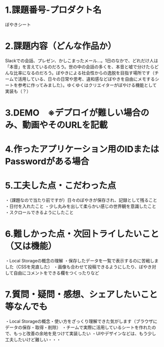 <!-- readme.md -->

# 1.課題番号-プロダクト名
ぼやきシート

# 2.課題内容（どんな作品か）
Slackでの会話、プレゼン、かしこまったメール...。1日のなかで、どれだけ人は「本音」を言えているのだろう。世の中の会話の多くを、本音と嘘で分けたらどんな比率になるのだろう。ぼやきによる社会性からの逸脱を目指す場所です（チームで活用している、日々の日常や思考、違和感などぼやきを自由にメモするシートを参考に作ってみました）。ゆくゆくはクリエイターがぼやける機能として実装も（？）

# 3.DEMO　※デプロイが難しい場合のみ、動画やそのURLを記載
# 4.作ったアプリケーション用のIDまたはPasswordがある場合
# 5.工夫した点・こだわった点
・（課題なので当たり前ですが）日々のぼやきが保存され、記録として残ること
・日付を入れたこと
・少し丸みを出して柔らかい感じの世界観を意識したこと
・スクロールできるようにしたこと
# 6.難しかった点・次回トライしたいこと（又は機能）
・Local Storageの概念の理解
・保存したデータを一覧で表示するのに苦戦しました（CSSを見直した）
・画像も合わせて投稿できるようにしたり、ぼやき対して自由にコメントをできる欄をつくったりなど

# 7.質問・疑問・感想、シェアしたいこと等なんでも
・Local Storageの概念・使い方をざっくり理解できた気がします（ブラウザにデータの保存・取得・削除）
・チームで実際に活用しているシートを作れたので、もっと改善の余地を見つけて実装したい
・UIやデザインなどは、もう少し工夫したいけど難しい・・・